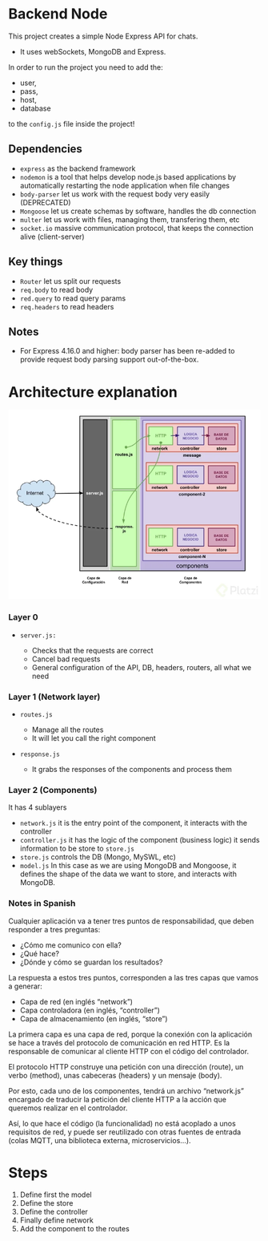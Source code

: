# Backend Node

This project creates a simple Node Express API for chats.

- It uses webSockets, MongoDB and Express.

In order to run the project you need to add the:

- user,
- pass,
- host,
- database

to the `config.js` file inside the project!

## Dependencies

- `express` as the backend framework
- `nodemon` is a tool that helps develop node.js based applications by automatically restarting the node application when file changes
- `body-parser` let us work with the request body very easily (DEPRECATED)
- `Mongoose` let us create schemas by software, handles the db connection
- `multer` let us work with files, managing them, transfering them, etc
- `socket.io` massive communication protocol, that keeps the connection alive (client-server)

## Key things

- `Router` let us split our requests
- `req.body` to read body
- `red.query` to read query params
- `req.headers` to read headers

## Notes

- For Express 4.16.0 and higher: body parser has been re-added to provide request body parsing support out-of-the-box.

# Architecture explanation

<img src="./architecture.webp" alt="Architecture"/>

### Layer 0

- `server.js:`

  - Checks that the requests are correct
  - Cancel bad requests
  - General configuration of the API, DB, headers, routers, all what we need

### Layer 1 (Network layer)

- `routes.js`

  - Manage all the routes
  - It will let you call the right component

- `response.js`
  - It grabs the responses of the components and process them

### Layer 2 (Components)

It has 4 sublayers

- `network.js` it is the entry point of the component, it interacts with the controller
- `controller.js` it has the logic of the component (business logic) it sends information to be store to `store.js`
- `store.js` controls the DB (Mongo, MySWL, etc)
- `model.js` In this case as we are using MongoDB and Mongoose, it defines the shape of the data we want to store, and interacts with MongoDB.

### Notes in Spanish

Cualquier aplicación va a tener tres puntos de responsabilidad, que deben responder a tres preguntas:

- ¿Cómo me comunico con ella?
- ¿Qué hace?
- ¿Dónde y cómo se guardan los resultados?

La respuesta a estos tres puntos, corresponden a las tres capas que vamos a generar:

- Capa de red (en inglés “network”)
- Capa controladora (en inglés, “controller”)
- Capa de almacenamiento (en inglés, “store”)

La primera capa es una capa de red, porque la conexión con la aplicación se hace a través del protocolo de comunicación en red HTTP. Es la responsable de comunicar al cliente HTTP con el código del controlador.

El protocolo HTTP construye una petición con una dirección (route), un verbo (method), unas cabeceras (headers) y un mensaje (body).

Por esto, cada uno de los componentes, tendrá un archivo “network.js” encargado de traducir la petición del cliente HTTP a la acción que queremos realizar en el controlador.

Así, lo que hace el código (la funcionalidad) no está acoplado a unos requisitos de red, y puede ser reutilizado con otras fuentes de entrada (colas MQTT, una biblioteca externa, microservicios…).


# Steps

1. Define first the model
2. Define the store
3. Define the controller
4. Finally define network
5. Add the component to the routes
